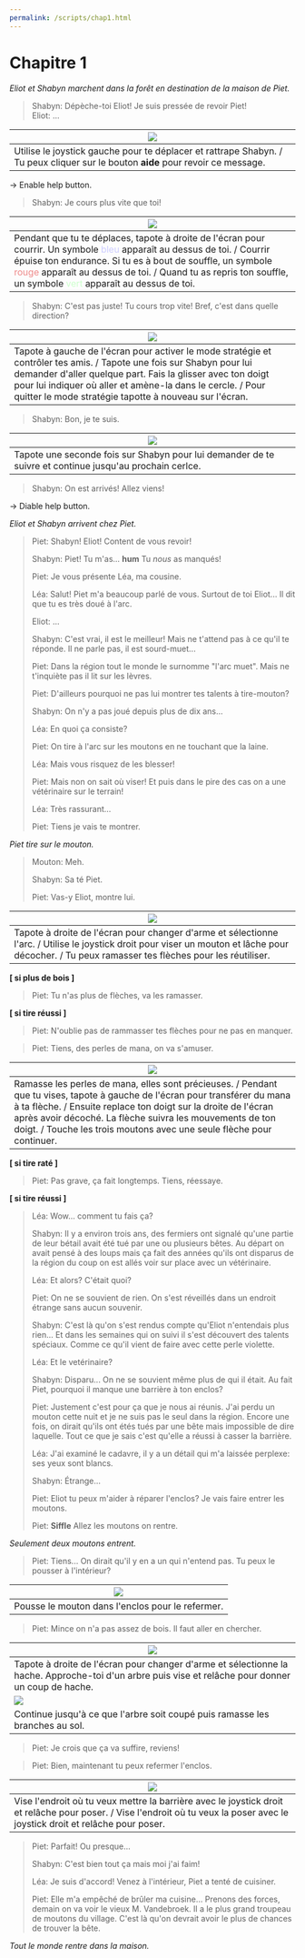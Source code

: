 ```yaml
---
permalink: /scripts/chap1.html
---
```


# Chapitre 1

_Eliot et Shabyn marchent dans la forêt en destination de la maison de Piet._

> Shabyn: Dépèche-toi Eliot! Je suis pressée de revoir Piet!\
> Eliot: ...

| <img src="https://the-mute-bow.com/pwa/img/missions/move.gif">                                                                   |
| -------------------------------------------------------------------------------------------------------------------------------- |
| Utilise le joystick gauche pour te déplacer et rattrape Shabyn. / Tu peux cliquer sur le bouton **aide** pour revoir ce message. |

-> Enable help button.

> Shabyn: Je cours plus vite que toi!

| <img src="https://the-mute-bow.com/pwa/img/missions/run.gif">                                                                                                                                                                                                                                                                                                                      |
| ---------------------------------------------------------------------------------------------------------------------------------------------------------------------------------------------------------------------------------------------------------------------------------------------------------------------------------------------------------------------------------- |
| Pendant que tu te déplaces, tapote à droite de l'écran pour courrir. Un symbole <font color="#ccf">bleu</font> apparaît au dessus de toi. / Courrir épuise ton endurance. Si tu es à bout de souffle, un symbole <font color="#e88">rouge</font> apparaît au dessus de toi. / Quand tu as repris ton souffle, un symbole <font color="#cfc">vert</font> apparaît au dessus de toi. |

> Shabyn: C'est pas juste! Tu cours trop vite! Bref, c'est dans quelle direction?

| <img src="https://the-mute-bow.com/pwa/img/missions/strat.gif">                                                                                                                                                                                                                                             |
| ----------------------------------------------------------------------------------------------------------------------------------------------------------------------------------------------------------------------------------------------------------------------------------------------------------- |
| Tapote à gauche de l'écran pour activer le mode stratégie et contrôler tes amis. / Tapote une fois sur Shabyn pour lui demander d'aller quelque part. Fais la glisser avec ton doigt pour lui indiquer où aller et amène-la dans le cercle. / Pour quitter le mode stratégie tapotte à nouveau sur l'écran. |

> Shabyn: Bon, je te suis.

| <img src="https://the-mute-bow.com/pwa/img/missions/follow.gif">                                        |
| ------------------------------------------------------------------------------------------------------- |
| Tapote une seconde fois sur Shabyn pour lui demander de te suivre et continue jusqu'au prochain cerlce. |

> Shabyn: On est arrivés! Allez viens!

-> Diable help button.

_Eliot et Shabyn arrivent chez Piet._

> Piet: Shabyn! Eliot! Content de vous revoir!
>
> Shabyn: Piet! Tu m'as... **hum** Tu _nous_ as manqués!
>
> Piet: Je vous présente Léa, ma cousine.
>
> Léa: Salut! Piet m'a beaucoup parlé de vous. Surtout de toi Eliot... Il dit que tu es très doué à l'arc.
>
> Eliot: ...
>
> Shabyn: C'est vrai, il est le meilleur! Mais ne t'attend pas à ce qu'il te réponde. Il ne parle pas, il est sourd-muet...
>
> Piet: Dans la région tout le monde le surnomme "l'arc muet". Mais ne t'inquiète pas il lit sur les lèvres.
>
> Piet: D'ailleurs pourquoi ne pas lui montrer tes talents à tire-mouton?
>
> Shabyn: On n'y a pas joué depuis plus de dix ans...
>
> Léa: En quoi ça consiste?
>
> Piet: On tire à l'arc sur les moutons en ne touchant que la laine.
>
> Léa: Mais vous risquez de les blesser!
>
> Piet: Mais non on sait où viser! Et puis dans le pire des cas on a une vétérinaire sur le terrain!
>
> Léa: Très rassurant...
>
> Piet: Tiens je vais te montrer.

_Piet tire sur le mouton._

> Mouton: Meh.
>
> Shabyn: Sa té Piet.
>
> Piet: Vas-y Eliot, montre lui.

| <img src="https://the-mute-bow.com/pwa/img/missions/shoot.gif">                                                                                                                                   |
| ------------------------------------------------------------------------------------------------------------------------------------------------------------------------------------------------- |
| Tapote à droite de l'écran pour changer d'arme et sélectionne l'arc. / Utilise le joystick droit pour viser un mouton et lâche pour décocher. / Tu peux ramasser tes flèches pour les réutiliser. |

**[ si plus de bois ]**

> Piet: Tu n'as plus de flèches, va les ramasser.

**[ si tire réussi ]**

> Piet: N'oublie pas de rammasser tes flèches pour ne pas en manquer.

> Piet: Tiens, des perles de mana, on va s'amuser.

| <img src="https://the-mute-bow.com/pwa/img/missions/mana.gif">                                                                                                                                                                                                                                                                      |
| ----------------------------------------------------------------------------------------------------------------------------------------------------------------------------------------------------------------------------------------------------------------------------------------------------------------------------------- |
| Ramasse les perles de mana, elles sont précieuses. / Pendant que tu vises, tapote à gauche de l'écran pour transférer du mana à ta flèche. / Ensuite replace ton doigt sur la droite de l'écran après avoir décoché. La flèche suivra les mouvements de ton doigt. / Touche les trois moutons avec une seule flèche pour continuer. |

**[ si tire raté ]**

> Piet: Pas grave, ça fait longtemps. Tiens, réessaye.

**[ si tire réussi ]**

> Léa: Wow... comment tu fais ça?
>
> Shabyn: Il y a environ trois ans, des fermiers ont signalé qu'une partie de leur bétail avait été tué par une ou plusieurs bêtes. Au départ on avait pensé à des loups mais ça fait des années qu'ils ont disparus de la région du coup on est allés voir sur place avec un vétérinaire.
>
> Léa: Et alors? C'était quoi?
>
> Piet: On ne se souvient de rien. On s'est réveillés dans un endroit étrange sans aucun souvenir.
>
> Shabyn: C'est là qu'on s'est rendus compte qu'Eliot n'entendais plus rien... Et dans les semaines qui on suivi il s'est découvert des talents spéciaux. Comme ce qu'il vient de faire avec cette perle violette.
>
> Léa: Et le vetérinaire?
>
> Shabyn: Disparu... On ne se souvient même plus de qui il était. Au fait Piet, pourquoi il manque une barrière à ton enclos?
>
> Piet: Justement c'est pour ça que je nous ai réunis. J'ai perdu un mouton cette nuit et je ne suis pas le seul dans la région. Encore une fois, on dirait qu'ils ont étés tués par une bête mais impossible de dire laquelle. Tout ce que je sais c'est qu'elle a réussi à casser la barrière.
>
> Léa: J'ai examiné le cadavre, il y a un détail qui m'a laissée perplexe: ses yeux sont blancs.
>
> Shabyn: Étrange...
>
> Piet: Eliot tu peux m'aider à réparer l'enclos? Je vais faire entrer les moutons.
>
> Piet: **Siffle** Allez les moutons on rentre.

_Seulement deux moutons entrent._

> Piet: Tiens... On dirait qu'il y en a un qui n'entend pas. Tu peux le pousser à l'intérieur?

| <img src="https://the-mute-bow.com/pwa/img/missions/sheep.gif"> |
| --------------------------------------------------------------- |
| Pousse le mouton dans l'enclos pour le refermer.                |

> Piet: Mince on n'a pas assez de bois. Il faut aller en chercher.

| <img src="https://the-mute-bow.com/pwa/img/missions/axe1.gif">                                                                                     |
| -------------------------------------------------------------------------------------------------------------------------------------------------- |
| Tapote à droite de l'écran pour changer d'arme et sélectionne la hache. Approche-toi d'un arbre puis vise et relâche pour donner un coup de hache. |
| <img src="https://the-mute-bow.com/pwa/img/missions/axe2.gif">                                                                                     |
| Continue jusqu'à ce que l'arbre soit coupé puis ramasse les branches au sol.                                                                       |

> Piet: Je crois que ça va suffire, reviens!

> Piet: Bien, maintenant tu peux refermer l'enclos.

| <img src="https://the-mute-bow.com/pwa/img/missions/fence.gif">                                                                                                               |
| ----------------------------------------------------------------------------------------------------------------------------------------------------------------------------- |
| Vise l'endroit où tu veux mettre la barrière avec le joystick droit et relâche pour poser. / Vise l'endroit où tu veux la poser avec le joystick droit et relâche pour poser. |

> Piet: Parfait! Ou presque...
>
> Shabyn: C'est bien tout ça mais moi j'ai faim!
>
> Léa: Je suis d'accord! Venez à l'intérieur, Piet a tenté de cuisiner.
>
> Piet: Elle m'a empêché de brûler ma cuisine... Prenons des forces, demain on va voir le vieux M. Vandebroek. Il a le plus grand troupeau de moutons du village. C'est là qu'on devrait avoir le plus de chances de trouver la bête.

_Tout le monde rentre dans la maison._
